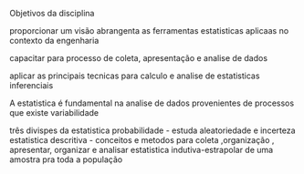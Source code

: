Objetivos da disciplina

proporcionar um visão abrangenta as ferramentas estatisticas aplicaas no contexto da engenharia

capacitar para processo de coleta, apresentação e analise de dados

aplicar as principais tecnicas para calculo e analise de estatisticas inferenciais




A estatistica é fundamental na analise de dados provenientes de processos que existe variabilidade

três divispes da estatistica
    probabilidade - estuda aleatoriedade e incerteza
    estatistica descritiva - conceitos e metodos para coleta ,organização , apresentar, organizar e analisar
    estatistica indutiva-estrapolar de uma amostra pra toda a população


